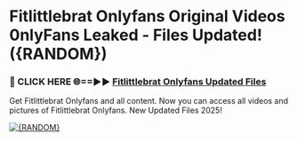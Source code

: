 # Fitlittlebrat Onlyfans Original Videos 0nlyFans Leaked - Files Updated! ({RANDOM})

<h3>🔴 CLICK HERE 🌐==►► <a href="https://betterlinks.top/A2PfLJ" rel="nofollow">Fitlittlebrat Onlyfans Updated Files</a></h3>

Get Fitlittlebrat Onlyfans and all content. Now you can access all videos and pictures of Fitlittlebrat Onlyfans. New Updated Files 2025!

[![{RANDOM}](https://i.imgur.com/ppqm5kG.gif)](https://betterlinks.top/A2PfLJ)